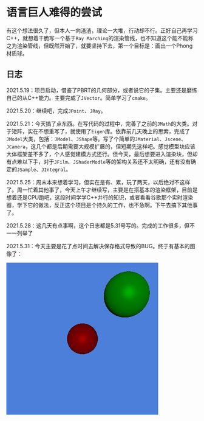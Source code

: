 # 语言巨人难得的尝试

有这个想法很久了，但本人一向渣渣，理论一大堆，行动却不行。正好自己再学习C++，就想着干脆写一个基于`Ray Marching`的渲染管线，也不知道这个能不能称之为渲染管线，但既然开始了，就要坚持下去，第一个目标是：画出一个Phong材质球。

## 日志

2021.5.19：项目启动，借鉴了PBRT的几何部分，或者说它的子集。主要还是磨练自己的从C++能力。主要完成了`JVector`。简单学习了`cmake`。

2021.5.20：继续吧，完成`JPoint`、`JRay`。

2021.5.21：今天搞了点东西。在写代码的过程中，完善了之前的`JMath`的大类。对于矩阵，实在不想重写了，就使用了`Eigen`库。依靠前几天晚上的思索，完成了`JModel`大类，包括：`JModel`、`JShape`等。写了个简单的`JMaterial`、`Jscene`、`JCamera`，这几个都是后期需要大规模扩展的，但短期先这样吧。感觉模型块应该大体框架差不多了，个人感觉建模方式还行。但今天，最后想要进入渲染块，但却有点难以下手，对于`JFilm`、`JShaderModle`等的架构关系还不太明确，还有没有确定的`JSample`、`JIntegral`。

2021.5.25：周末本来想着学习，但实在是有、累，玩了两天，以后绝对不这样了。周一忙着其他事了，今天上午才继续写，主要是在搭基本的渲染框架，目前是想着还是CPU跑吧，这段时间学学C++并行的知识，或者看看谷歌那个实时渲染器，学下它的做法，反正这个项目是个持久的工作，也不急啊。下午去搞下其他事了。

2021.5.28：这几天有点事啊，这个日志都是5.31号写的。完成的工作很多，但不一一列举了

2021.5.31：今天主要是花了点时间去解决保存格式导致的BUG。终于有基本的图像了：

![](README.assets/Image.jpg)